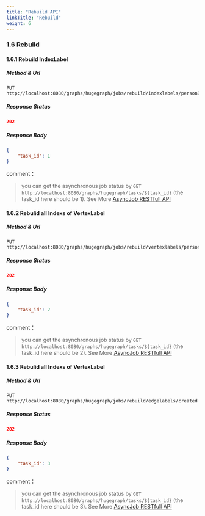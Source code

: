 ```yaml
---
title: "Rebuild API"
linkTitle: "Rebuild"
weight: 6
---
```


### 1.6 Rebuild

#### 1.6.1 Rebuild IndexLabel

##### Method & Url

```
PUT http://localhost:8080/graphs/hugegraph/jobs/rebuild/indexlabels/personByCity
```

##### Response Status

```json
202
```

##### Response Body

```json
{
    "task_id": 1
}
```
comment：

> you can get the asynchronous job status by `GET http://localhost:8080/graphs/hugegraph/tasks/${task_id}` (the task_id here should be 1). See More [AsyncJob RESTfull API](../task)

#### 1.6.2 Rebulid all Indexs of VertexLabel

##### Method & Url

```
PUT http://localhost:8080/graphs/hugegraph/jobs/rebuild/vertexlabels/person
```

##### Response Status

```json
202
```

##### Response Body

```json
{
    "task_id": 2
}
```

comment：

> you can get the asynchronous job status by `GET http://localhost:8080/graphs/hugegraph/tasks/${task_id}` (the task_id here should be 2). See More [AsyncJob RESTfull API](../task)

#### 1.6.3 Rebulid all Indexs of VertexLabel

##### Method & Url

```
PUT http://localhost:8080/graphs/hugegraph/jobs/rebuild/edgelabels/created
```

##### Response Status

```json
202
```

##### Response Body

```json
{
    "task_id": 3
}
```

comment：

> you can get the asynchronous job status by `GET http://localhost:8080/graphs/hugegraph/tasks/${task_id}` (the task_id here should be 3). See More [AsyncJob RESTfull API](../task)